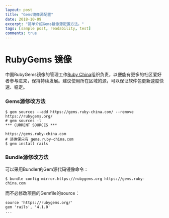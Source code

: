 ```yaml
---
layout: post
title: "Gems镜像源配置"
date: 2018-10-09
excerpt: "简单介绍Gems镜像源配置方法。"
tags: [sample post, readability, test]
comments: true
---
```


# RubyGems 镜像

中国RubyGems镜像的管理工作[Ruby China](https://gems.ruby-china.com/)组织负责，以便能有更多的社区爱好者参与进来，保持持续发展。建议使用所在区域的源，可以保证软件包更新速度快速、稳定。

### Gems源修改方法

```shell
$ gem sources --add https://gems.ruby-china.com/ --remove https://rubygems.org/
# gem sources -l
*** CURRENT SOURCES ***

https://gems.ruby-china.com
# 请确保只有 gems.ruby-china.com
$ gem install rails
```

###  Bundle源修改方法

可以采用Bundler的Gem源代码镜像命令：

```shell
$ bundle config mirror.https://rubygems.org https://gems.ruby-china.com
```

而不必修改项目的Gemfile的source：

```
source 'https://rubygems.org/'
gem 'rails', '4.1.0'
...
```
